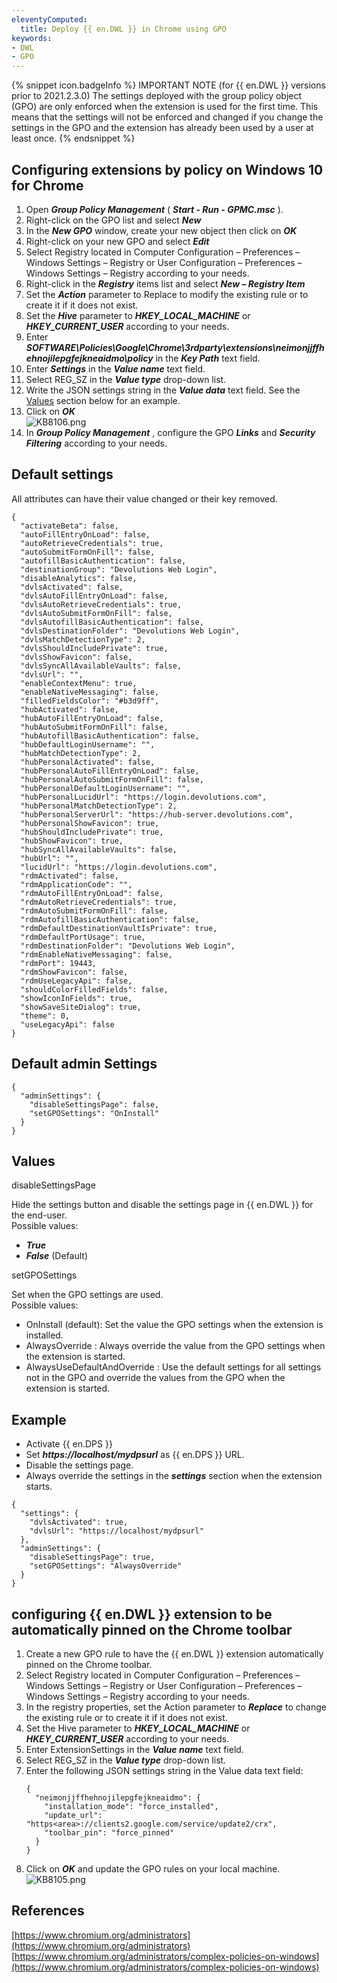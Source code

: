```yaml
---
eleventyComputed:
  title: Deploy {{ en.DWL }} in Chrome using GPO
keywords:
- DWL
- GPO
---
```


{% snippet icon.badgeInfo %}
IMPORTANT NOTE (for {{ en.DWL }} versions prior to 2021.2.3.0)
The settings deployed with the group policy object (GPO) are only enforced when the extension is used for the first time. This means that the settings will not be enforced and changed if you change the settings in the GPO and the extension has already been used by a user at least once.
{% endsnippet %}

## Configuring extensions by policy on Windows 10 for Chrome

1. Open ***Group Policy Management*** ( ***Start - Run - GPMC.msc*** ).
1. Right-click on the GPO list and select ***New***
1. In the ***New GPO*** window, create your new object then click on ***OK***
1. Right-click on your new GPO and select ***Edit***
1. Select Registry located in Computer Configuration – Preferences – Windows Settings – Registry or User Configuration – Preferences – Windows Settings – Registry according to your needs.
1. Right-click in the ***Registry*** items list and select ***New – Registry Item***
1. Set the ***Action*** parameter to Replace to modify the existing rule or to create it if it does not exist.
1. Set the ***Hive*** parameter to ***HKEY_LOCAL_MACHINE*** or ***HKEY_CURRENT_USER*** according to your needs.
1. Enter ***SOFTWARE\Policies\Google\Chrome\3rdparty\extensions\neimonjjffhehnojilepgfejkneaidmo\policy*** in the ***Key Path*** text field.
1. Enter ***Settings*** in the ***Value name*** text field.
1. Select REG_SZ in the ***Value type*** drop-down list.
1. Write the JSON settings string in the ***Value data*** text field. See the <a href="#values">Values</a> section below for an example.
1. Click on ***OK***  
![KB8106.png](/img/en/kb/KB8106.png)
1. In ***Group Policy Management*** , configure the GPO ***Links*** and ***Security Filtering*** according to your needs.

## Default settings

All attributes can have their value changed or their key removed.

```
{
  "activateBeta": false,
  "autoFillEntryOnLoad": false,
  "autoRetrieveCredentials": true,
  "autoSubmitFormOnFill": false,
  "autofillBasicAuthentication": false,
  "destinationGroup": "Devolutions Web Login",
  "disableAnalytics": false,
  "dvlsActivated": false,
  "dvlsAutoFillEntryOnLoad": false,
  "dvlsAutoRetrieveCredentials": true,
  "dvlsAutoSubmitFormOnFill": false,
  "dvlsAutofillBasicAuthentication": false,
  "dvlsDestinationFolder": "Devolutions Web Login",
  "dvlsMatchDetectionType": 2,
  "dvlsShouldIncludePrivate": true,
  "dvlsShowFavicon": false,
  "dvlsSyncAllAvailableVaults": false,
  "dvlsUrl": "",
  "enableContextMenu": true,
  "enableNativeMessaging": false,
  "filledFieldsColor": "#b3d9ff",
  "hubActivated": false,
  "hubAutoFillEntryOnLoad": false,
  "hubAutoSubmitFormOnFill": false,
  "hubAutofillBasicAuthentication": false,
  "hubDefaultLoginUsername": "",
  "hubMatchDetectionType": 2,
  "hubPersonalActivated": false,
  "hubPersonalAutoFillEntryOnLoad": false,
  "hubPersonalAutoSubmitFormOnFill": false,
  "hubPersonalDefaultLoginUsername": "",
  "hubPersonalLucidUrl": "https://login.devolutions.com",
  "hubPersonalMatchDetectionType": 2,
  "hubPersonalServerUrl": "https://hub-server.devolutions.com",
  "hubPersonalShowFavicon": true,
  "hubShouldIncludePrivate": true,
  "hubShowFavicon": true,
  "hubSyncAllAvailableVaults": false,
  "hubUrl": "",
  "lucidUrl": "https://login.devolutions.com",
  "rdmActivated": false,
  "rdmApplicationCode": "",
  "rdmAutoFillEntryOnLoad": false,
  "rdmAutoRetrieveCredentials": true,
  "rdmAutoSubmitFormOnFill": false,
  "rdmAutofillBasicAuthentication": false,
  "rdmDefaultDestinationVaultIsPrivate": true,
  "rdmDefaultPortUsage": true,
  "rdmDestinationFolder": "Devolutions Web Login",
  "rdmEnableNativeMessaging": false,
  "rdmPort": 19443,
  "rdmShowFavicon": false,
  "rdmUseLegacyApi": false,
  "shouldColorFilledFields": false,
  "showIconInFields": true,
  "showSaveSiteDialog": true,
  "theme": 0,
  "useLegacyApi": false
}
```

## Default admin Settings

```
{
  "adminSettings": {
    "disableSettingsPage": false,
    "setGPOSettings": "OnInstall"
  }
}
```

## Values
<a name="values"></a>

disableSettingsPage

Hide the settings button and disable the settings page in {{ en.DWL }} for the end-user.  
Possible values:

- ***True***
- ***False*** (Default)

setGPOSettings

Set when the GPO settings are used.  
Possible values:

- OnInstall (default): Set the value the GPO settings when the extension is installed.
- AlwaysOverride : Always override the value from the GPO settings when the extension is started.
- AlwaysUseDefaultAndOverride : Use the default settings for all settings not in the GPO and override the values from the GPO when the extension is started.

## Example

- Activate {{ en.DPS }}
- Set ***https<area>://localhost/mydpsurl*** as {{ en.DPS }} URL.
- Disable the settings page.
- Always override the settings in the ***settings*** section when the extension starts.

```
{
  "settings": {
    "dvlsActivated": true,
    "dvlsUrl": "https://localhost/mydpsurl"
  },
  "adminSettings": {
    "disableSettingsPage": true,
    "setGPOSettings": "AlwaysOverride"
  }
}
```

## configuring {{ en.DWL }} extension to be automatically pinned on the Chrome toolbar

1. Create a new GPO rule to have the {{ en.DWL }} extension automatically pinned on the Chrome toolbar.
1. Select Registry located in Computer Configuration – Preferences – Windows Settings – Registry or User Configuration – Preferences – Windows Settings – Registry according to your needs.
1. In the registry properties, set the Action parameter to ***Replace*** to change the existing rule or to create it if it does not exist.
1. Set the Hive parameter to ***HKEY_LOCAL_MACHINE*** or ***HKEY_CURRENT_USER*** according to your needs.
1. Enter ExtensionSettings in the ***Value name*** text field.
1. Select REG_SZ in the ***Value type*** drop-down list.
1. Enter the following JSON settings string in the Value data text field:
   ```
   {
     "neimonjjffhehnojilepgfejkneaidmo": {
       "installation_mode": "force_installed",
       "update_url": "https<area>://clients2.google.com/service/update2/crx",
       "toolbar_pin": "force_pinned"
     }
   }
   ```
1. Click on ***OK*** and update the GPO rules on your local machine.  
![KB8105.png](/img/en/kb/KB8105.png)

## References

[https://www.chromium.org/administrators](https://www.chromium.org/administrators)  
[https://www.chromium.org/administrators/complex-policies-on-windows](https://www.chromium.org/administrators/complex-policies-on-windows)
